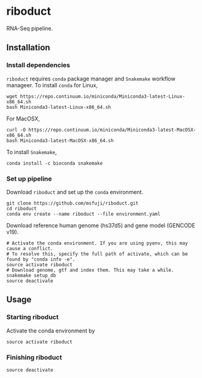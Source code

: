 # riboduct
RNA-Seq pipeline.

## Installation
### Install dependencies
`riboduct` requires `conda` package manager and `Snakemake` workflow manageer.
To install `conda` for Linux,
```
wget https://repo.continuum.io/miniconda/Miniconda3-latest-Linux-x86_64.sh
bash Miniconda3-latest-Linux-x86_64.sh
```
For MacOSX,
```
curl -O https://repo.continuum.io/miniconda/Miniconda3-latest-MacOSX-x86_64.sh
bash Miniconda3-latest-MacOSX-x86_64.sh
```
To install `Snakemake`,
```
conda install -c bioconda snakemake
```

### Set up pipeline
Download `riboduct` and set up the `conda` environment.
```
git clone https://github.com/msfuji/riboduct.git
cd riboduct
conda env create --name riboduct --file environment.yaml
```

Download reference human genome (hs37d5) and gene model (GENCODE v19).
```
# Activate the conda environment. If you are using pyenv, this may cause a conflict.
# To resolve this, specify the full path of activate, which can be found by "conda info -e".
source activate riboduct
# Download genome, gtf and index them. This may take a while.
snakemake setup_db
source deactivate
```


## Usage

### Starting riboduct
Activate the conda environment by
```
source activate riboduct
```



### Finishing riboduct
```
source deactivate
```
